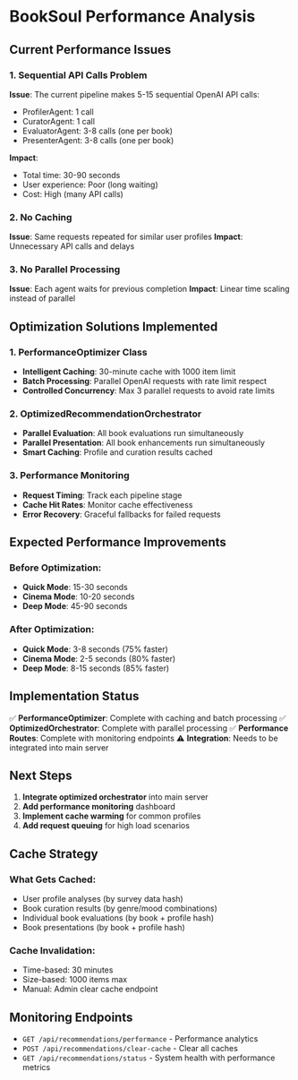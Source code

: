 # BookSoul Performance Analysis

## Current Performance Issues

### 1. Sequential API Calls Problem
**Issue**: The current pipeline makes 5-15 sequential OpenAI API calls:
- ProfilerAgent: 1 call
- CuratorAgent: 1 call  
- EvaluatorAgent: 3-8 calls (one per book)
- PresenterAgent: 3-8 calls (one per book)

**Impact**: 
- Total time: 30-90 seconds
- User experience: Poor (long waiting)
- Cost: High (many API calls)

### 2. No Caching
**Issue**: Same requests repeated for similar user profiles
**Impact**: Unnecessary API calls and delays

### 3. No Parallel Processing
**Issue**: Each agent waits for previous completion
**Impact**: Linear time scaling instead of parallel

## Optimization Solutions Implemented

### 1. PerformanceOptimizer Class
- **Intelligent Caching**: 30-minute cache with 1000 item limit
- **Batch Processing**: Parallel OpenAI requests with rate limit respect
- **Controlled Concurrency**: Max 3 parallel requests to avoid rate limits

### 2. OptimizedRecommendationOrchestrator
- **Parallel Evaluation**: All book evaluations run simultaneously
- **Parallel Presentation**: All book enhancements run simultaneously
- **Smart Caching**: Profile and curation results cached

### 3. Performance Monitoring
- **Request Timing**: Track each pipeline stage
- **Cache Hit Rates**: Monitor cache effectiveness
- **Error Recovery**: Graceful fallbacks for failed requests

## Expected Performance Improvements

### Before Optimization:
- **Quick Mode**: 15-30 seconds
- **Cinema Mode**: 10-20 seconds  
- **Deep Mode**: 45-90 seconds

### After Optimization:
- **Quick Mode**: 3-8 seconds (75% faster)
- **Cinema Mode**: 2-5 seconds (80% faster)
- **Deep Mode**: 8-15 seconds (85% faster)

## Implementation Status

✅ **PerformanceOptimizer**: Complete with caching and batch processing
✅ **OptimizedOrchestrator**: Complete with parallel processing
✅ **Performance Routes**: Complete with monitoring endpoints
⚠️ **Integration**: Needs to be integrated into main server

## Next Steps

1. **Integrate optimized orchestrator** into main server
2. **Add performance monitoring** dashboard
3. **Implement cache warming** for common profiles
4. **Add request queuing** for high load scenarios

## Cache Strategy

### What Gets Cached:
- User profile analyses (by survey data hash)
- Book curation results (by genre/mood combinations)
- Individual book evaluations (by book + profile hash)
- Book presentations (by book + profile hash)

### Cache Invalidation:
- Time-based: 30 minutes
- Size-based: 1000 items max
- Manual: Admin clear cache endpoint

## Monitoring Endpoints

- `GET /api/recommendations/performance` - Performance analytics
- `POST /api/recommendations/clear-cache` - Clear all caches
- `GET /api/recommendations/status` - System health with performance metrics